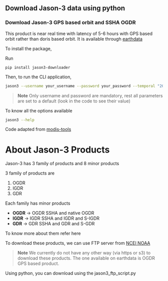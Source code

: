 ## Download Jason-3 data using python


### Download Jason-3 GPS based orbit and SSHA OGDR
This product is near real time with latency of 5-6 hours with GPS based orbit rather than doris based orbit. It is available through [earthdata](https://cmr.earthdata.nasa.gov/virtual-directory/collections/C2205122298-POCLOUD)

To install the package,

Run
```
pip install jason3-downloader
```

Then, to run the CLI application,

```sh
jason3 --username your_username --password your_password --temporal "2022-01-01T10:00:00Z,2022-01-02T12:00:00Z" --bbox "0,-5,5,0"
```

> **Note**
> Only username and password are mandatory, rest all parameters are set to a default (look in the code to see their value)

To know all the options available
```sh
jason3 --help
```


Code adapted from [modis-tools](https://github.com/fraymio/modis-tools)


# About Jason-3 Products
Jason-3 has 3 family of products and 8 minor products

3 family of products are
 1. OGDR
 2. IGDR
 3. GDR

Each family has minor products
 - **OGDR** -> OGDR SSHA and native OGDR
 - **IGDR** -> IGDR SSHA and IGDR and S-IGDR
 - **GDR** -> GDR SSHA and GDR and S-GDR

To know more about them refer here

To download these products, we can use FTP server from [NCEI NOAA](https://www.ncei.noaa.gov/data/oceans/jason3/)

> **Note**
> We currently do not have any other way (via https or s3) to download these products. The one available on earthdata is OGDR GPS based product.

Using python, you can download using the jason3_ftp_script.py